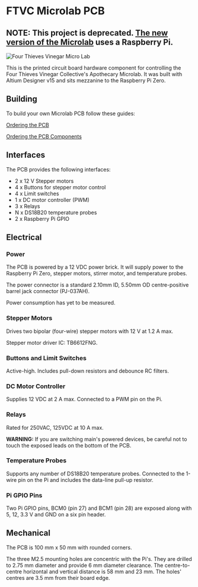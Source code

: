 # FTVC Microlab PCB

## NOTE: This project is deprecated. [The new version of the Microlab](https://github.com/FourThievesVinegar/solderless-microlab) uses a Raspberry Pi.

![Four Thieves Vinegar Micro Lab](https://github.com/FourThievesVinegar/microlab/blob/master/images/4tvc.jpg)


This is the printed circuit board hardware component for controlling the Four Thieves Vinegar Collective's Apothecary Microlab. It was built with Altium Designer v15 and sits mezzanine to the Raspberry Pi Zero.

## Building

To build your own Microlab PCB follow these guides:

[Ordering the PCB](docs/order-pcb.md)

[Ordering the PCB Components](docs/order-pcb-components.md)

## Interfaces

The PCB provides the following interfaces:

* 2 x 12 V Stepper motors
* 4 x Buttons for stepper motor control
* 4 x Limit switches
* 1 x DC motor controller (PWM)
* 3 x Relays
* N x DS18B20 temperature probes
* 2 x Raspberry Pi GPIO

## Electrical

### Power

The PCB is powered by a 12 VDC power brick. It will supply power to the Raspberry Pi Zero, stepper motors, stirrer motor, and temperature probes.

The power connector is a standard 2.10mm ID, 5.50mm OD centre-positive barrel jack connector (PJ-037AH).

Power consumption has yet to be measured.

### Stepper Motors

Drives two bipolar (four-wire) stepper motors with 12 V at 1.2 A max.

Stepper motor driver IC: TB6612FNG.

### Buttons and Limit Switches

Active-high. Includes pull-down resistors and debounce RC filters.

### DC Motor Controller

Supplies 12 VDC at 2 A max. Connected to a PWM pin on the Pi.

### Relays

Rated for 250VAC, 125VDC at 10 A max.

**WARNING:** If you are switching main's powered devices, be careful not to touch the exposed leads on the bottom of the PCB.

### Temperature Probes

Supports any number of DS18B20 temperature probes. Connected to the 1-wire pin on the Pi and includes the data-line pull-up resistor.

### Pi GPIO Pins

Two Pi GPIO pins, BCM0 (pin 27) and BCM1 (pin 28) are exposed along with 5, 12, 3.3 V and GND on a six pin header.

## Mechanical

The PCB is 100 mm x 50 mm with rounded corners.

The three M2.5 mounting holes are concentric with the Pi's. They are drilled to 2.75 mm diameter and provide 6 mm diameter clearance. The centre-to-centre horizontal and vertical distance is 58 mm and 23 mm. The holes' centres are 3.5 mm from their board edge.
